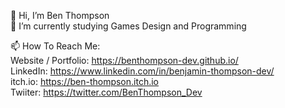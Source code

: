 👋 Hi, I’m Ben Thompson  
🌱 I’m currently studying Games Design and Programming

📫 How To Reach Me:  
Website / Portfolio: https://benthompson-dev.github.io/  
LinkedIn: https://www.linkedin.com/in/benjamin-thompson-dev/  
itch.io: https://ben-thompson.itch.io  
Twiiter: https://twitter.com/BenThompson_Dev  

<!---
BenThompson-Dev/BenThompson-Dev is a ✨ special ✨ repository because its `README.md` (this file) appears on your GitHub profile.
You can click the Preview link to take a look at your changes.
--->
